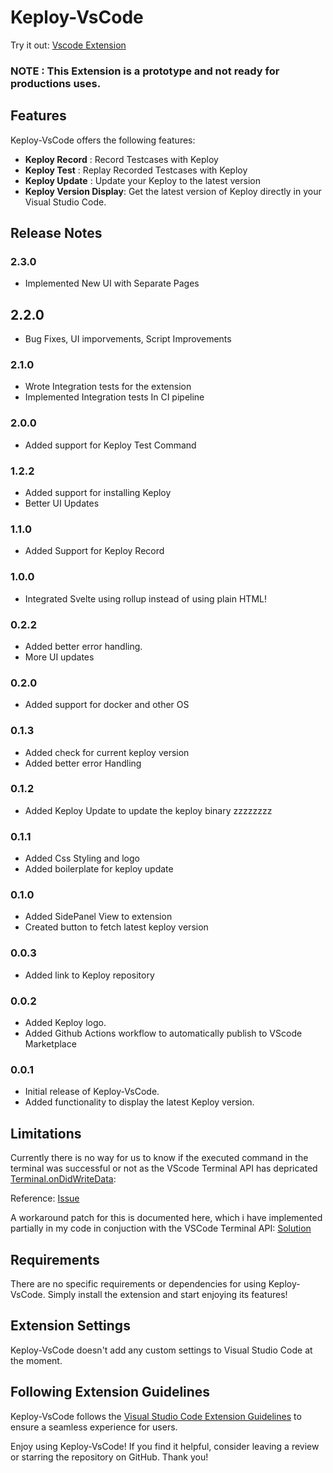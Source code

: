 # Keploy-VsCode 

Try it out: [Vscode Extension](https://marketplace.visualstudio.com/items?itemName=Akash-Singh04.heykeploy)

### NOTE : This Extension is a prototype and not ready for productions uses.

## Features

Keploy-VsCode offers the following features:

- **Keploy Record** :  Record Testcases with Keploy 
- **Keploy Test** : Replay Recorded Testcases with Keploy
- **Keploy Update** :  Update your Keploy to the latest version
- **Keploy Version Display**: Get the latest version of Keploy directly in your Visual Studio Code.



## Release Notes

### 2.3.0
- Implemented New UI with Separate Pages

## 2.2.0
- Bug Fixes, UI imporvements, Script Improvements

### 2.1.0
-  Wrote Integration tests for the extension
-  Implemented Integration tests In CI pipeline


### 2.0.0
- Added support for Keploy Test Command

### 1.2.2
- Added support for installing Keploy
- Better UI Updates

### 1.1.0
- Added Support for Keploy Record

### 1.0.0
- Integrated Svelte using rollup instead of using plain HTML!

### 0.2.2
- Added better error handling.
- More UI updates


### 0.2.0

- Added support for docker and other OS

### 0.1.3

- Added check for current keploy version
- Added better error Handling 

### 0.1.2

- Added Keploy Update to update the keploy binary zzzzzzzz

### 0.1.1

- Added Css Styling and logo
- Added boilerplate for keploy update

### 0.1.0

- Added SidePanel View to extension
- Created button to fetch latest keploy version

### 0.0.3

- Added link to Keploy repository

### 0.0.2

- Added Keploy logo.
- Added Github Actions workflow to automatically publish to VScode Marketplace

### 0.0.1

- Initial release of Keploy-VsCode.
- Added functionality to display the latest Keploy version.


## Limitations

Currently there is no way for us to know if the executed command in the terminal was successful or not as the VScode Terminal API has depricated [Terminal.onDidWriteData](https://github.com/microsoft/vscode/issues/78574): 

Reference: [Issue](https://stackoverflow.com/a/62774501)

A workaround patch for this is documented here, which i have implemented partially in my code in conjuction with the VSCode Terminal API: [Solution](https://stackoverflow.com/a/67732928)

## Requirements

There are no specific requirements or dependencies for using Keploy-VsCode. Simply install the extension and start enjoying its features!

## Extension Settings

Keploy-VsCode doesn't add any custom settings to Visual Studio Code at the moment.

## Following Extension Guidelines

Keploy-VsCode follows the [Visual Studio Code Extension Guidelines](https://code.visualstudio.com/api/references/extension-guidelines) to ensure a seamless experience for users.



Enjoy using Keploy-VsCode! If you find it helpful, consider leaving a review or starring the repository on GitHub. Thank you!

